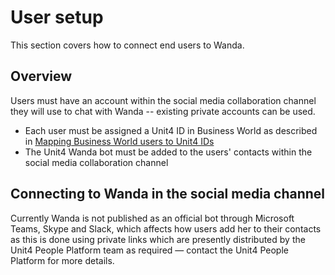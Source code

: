 # User setup

This section covers how to connect end users to Wanda.

## Overview
Users must have an account within the social media collaboration channel they will use to chat with Wanda -- existing private accounts can be used.

* Each user must be assigned a Unit4 ID in Business World as described in [Mapping Business World users to Unit4 IDs](ubw-ids-configuration.md#useridsmapping)
* The Unit4 Wanda bot must be added to the users' contacts within the social media collaboration channel


## Connecting to Wanda in the social media channel

Currently Wanda is not published as an official bot through Microsoft Teams, Skype and Slack, which affects how users add her to their contacts as this is done using private links which are presently distributed by the Unit4 People Platform team as required &mdash; contact the Unit4 People Platform for more details.